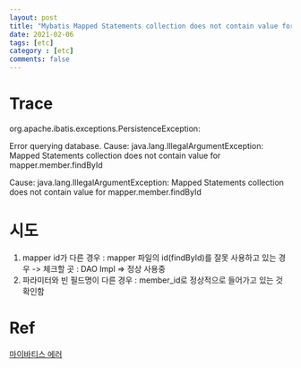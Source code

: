 ```yaml
---
layout: post
title: "Mybatis Mapped Statements collection does not contain value for"
date: 2021-02-06
tags: [etc]
category : [etc]
comments: false
---
```




# Trace

org.apache.ibatis.exceptions.PersistenceException: 

Error querying database.  Cause: java.lang.IllegalArgumentException: Mapped Statements collection does not contain value for mapper.member.findById

Cause: java.lang.IllegalArgumentException: Mapped Statements collection does not contain value for mapper.member.findById



# 시도

1. mapper id가 다른 경우 : mapper 파일의 id(findById)를 잘못 사용하고 있는 경우 -> 체크할 곳 : DAO Impl  => 정상 사용중
2. 파라미터와 빈 필드명이 다른 경우 : member_id로 정상적으로 들어가고 있는 것 확인함





# Ref

[마이바티스 에러](http://blog.naver.com/PostView.nhn?blogId=javaking75&logNo=220315971085)